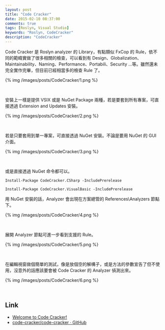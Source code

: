 ```yaml
---
layout: post
title: "Code Cracker"
date: 2015-02-10 08:37:00
comments: true
tags: [Roslyn, Visual Studio]
keywords: "Roslyn, CodeCracker"
description: "CodeCracker"
---
```


Code Cracker 是 Roslyn analyzer 的 Library，有點類似 FxCop 的 Rule，依不同的範疇實做了很多相關的檢查，可以看到有 Design、Globalization、Maintainability、Naming、Performance、Portabili、Security ...等。雖然還未完全實作完畢，但目前已經相當多的檢查 Rule 了。    

<!-- More -->

{% img /images/posts/CodeCracker/1.png %}

<br/>


安裝上一樣是提供 VSIX 或是 NuGet Package 兩種，若是要套到所有專案，可直接透過 Extension and Updates 安裝。  

{% img /images/posts/CodeCracker/2.png %}

<br/>


若是只要套用到單一專案，可直接透過 NuGet 安裝。不論是要用 NuGet 的 GUI 介面。    

{% img /images/posts/CodeCracker/3.png %}

<br/>


或是直接透過 NuGet 命令都可以。  

    Install-Package CodeCracker.CSharp -IncludePrerelease

    Install-Package CodeCracker.VisualBasic -IncludePrerelease


用 NuGet 安裝的話，Analyzer 會出現在方案總管的 References\Analyzers 節點下。  

{% img /images/posts/CodeCracker/4.png %}

<br/>


展開 Analyzer 節點可進一步看到支援的 Rule。  

{% img /images/posts/CodeCracker/5.png %}

<br/>


在編輯視窗做個簡單的測試，像是放個空的解構子，或是方法的參數宣告了但不使用，沒意外的話應該要會被 Code Cracker 的 Analyzer 偵測出來。  

{% img /images/posts/CodeCracker/6.png %}

<br/>


Link
-----
* [Welcome to Code Cracker!](http://code-cracker.github.io/)
* [code-cracker/code-cracker · GitHub](https://github.com/code-cracker/code-cracker)
